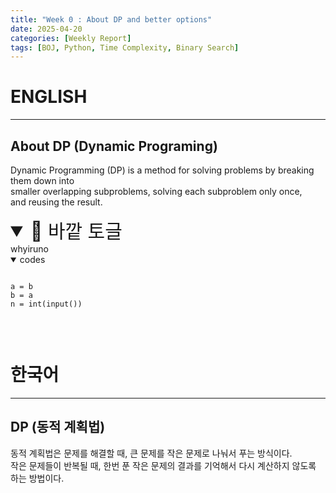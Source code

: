 ```yaml
---
title: "Week 0 : About DP and better options"
date: 2025-04-20
categories: [Weekly Report]
tags: [BOJ, Python, Time Complexity, Binary Search]
---
```


# ENGLISH
---
## About DP (Dynamic Programing)

Dynamic Programming (DP) is a method for solving problems by breaking them down into  
smaller overlapping subproblems, solving each subproblem only once,  
and reusing the result. 

<details class="big-toggle" open>
     <summary style="font-size: 30px;">📁 바깥 토글</summary>
    whyiruno
    <details open>
        <summary>codes</summary>
        <pre><code class="language-python">
a = b
b = a
n = int(input())
    </code></pre>

</details>

</details>


<br>

# 한국어
---
## DP (동적 계획법)

동적 계획법은 문제를 해결할 때, 큰 문제를 작은 문제로 나눠서 푸는 방식이다.  
작은 문제들이 반복될 때, 한번 푼 작은 문제의 결과를 기억해서 다시 계산하지 않도록 하는 방법이다.  